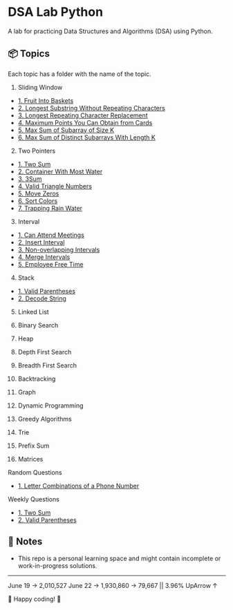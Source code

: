 # DSA Lab Python

A lab for practicing Data Structures and Algorithms (DSA) using Python.

## 📦 Topics
Each topic has a folder with the name of the topic.

1. Sliding Window
- [1. Fruit Into Baskets](01-sliding-window/fruit-into-basket.py)
- [2. Longest Substring Without Repeating Characters](01-sliding-window/longest-substring-without-repeating-chars.py)
- [3. Longest Repeating Character Replacement](01-sliding-window/longest-repeating-character-replacement.py)
- [4. Maximum Points You Can Obtain from Cards](01-sliding-window/max_points-from-cards.py)
- [5. Max Sum of Subarray of Size K](01-sliding-window/max-sum-of-subarray.py)
- [6. Max Sum of Distinct Subarrays With Length K](01-sliding-window/max-sum-distinct-subarray-with-length-k.py)


2. Two Pointers
- [1. Two Sum](02-two-pointers/two-sum.py)
- [2. Container With Most Water](02-two-pointers/container-with-most-water.py)
- [3. 3Sum](02-two-pointers/three-sum.py)
- [4. Valid Triangle Numbers](02-two-pointers/valid-triangle-numbers.py)
- [5. Move Zeros](02-two-pointers/move-zeros.py)
- [6. Sort Colors](02-two-pointers/sort-colors.py)
- [7. Trapping Rain Water](02-two-pointers/trapping-rain-water.py)

3. Interval
- [1. Can Attend Meetings](03-interval/can-attend-meetings.py)
- [2. Insert Interval](03-interval/insert-interval.py)
- [3. Non-overlapping Intervals](03-interval/non-overlapping-intervals.py)
- [4. Merge Intervals](03-interval/merge-intervals.py)
- [5. Employee Free Time](03-interval/employee-free-time.py)


4. Stack
- [1. Valid Parentheses](04-stack/valid-parentheses.py)
- [2. Decode String](04-stack/decode-string.py)


5. Linked List

6. Binary Search

7. Heap

8. Depth First Search

9. Breadth First Search

10. Backtracking

11. Graph

12. Dynamic Programming

13. Greedy Algorithms

14. Trie

15. Prefix Sum

16. Matrices


Random Questions
- [1. Letter Combinations of a Phone Number](random/letter-combination-phone-number.py)

Weekly Questions
- [1. Two Sum](weekly/1/1-two-sum.py)
- [2. Valid Parentheses](weekly/1/2-valid-parenthesis.py)


## 📝 Notes
- This repo is a personal learning space and might contain incomplete or work-in-progress solutions.

---
June 19 -> 2,010,527
June 22 -> 1,930,860 -> 79,667 || 3.96% UpArrow ↑

 🚀 Happy coding! 🚀 
